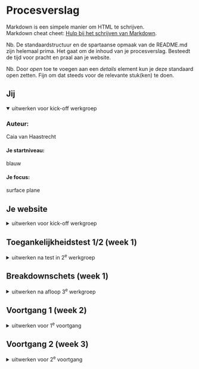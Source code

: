 # Procesverslag
Markdown is een simpele manier om HTML te schrijven.  
Markdown cheat cheet: [Hulp bij het schrijven van Markdown](https://github.com/adam-p/markdown-here/wiki/Markdown-Cheatsheet).

Nb. De standaardstructuur en de spartaanse opmaak van de README.md zijn helemaal prima. Het gaat om de inhoud van je procesverslag. Besteedt de tijd voor pracht en praal aan je website.

Nb. Door *open* toe te voegen aan een *details* element kun je deze standaard open zetten. Fijn om dat steeds voor de relevante stuk(ken) te doen.





## Jij

<details open>
  <summary>uitwerken voor kick-off werkgroep</summary>

  ### Auteur:
  Caia van Haastrecht

  #### Je startniveau:
  blauw

  #### Je focus:
  surface plane
 
</details>





## Je website

<details>
  <summary>uitwerken voor kick-off werkgroep</summary>

  ### Je opdracht:
  https://www.hellofresh.nl/?redirectLinkError=1&email=cpvh05%40protonmail.com 

  #### Screenshot(s) van de eerste pagina (small screen): 
  Homepagina 
  <img src="readme-images/hf-home.JPG" width="375px" alt="De homepagina van de hello fresh website">

  #### Screenshot(s) van de tweede pagina (small screen):
  receptenpagina
  <img src="readme-images/scherm2.JPG" width="375px" alt="De pagina met daarop een recept">
 
</details>



## Toegankelijkheidstest 1/2 (week 1)

<details>
  <summary>uitwerken na test in 2<sup>e</sup> werkgroep</summary>

  ### Bevindingen
  Lijst met je bevindingen die in de test naar voren kwamen:
  - Doorgestreepte teksten worden niet duidelijk vermeld. Bijvoorbeeld bij het gebruik van kortingen waarbij de oude prijs wordt aangeduid d.m.v.
    een streep door de tekst.
  - De homepagina maakt gebruik van een animatie die steeds letters toevoegd om een woord te spellen. Bij het gebruik van een screenreader is dit
    zeer onpraktisch. Het wordt het namelijk totaal niet duidelijk van.
  - Niet elke afbeelding/icoon is goed aangegeven met een alternatieve tekst. Bij het gebruik van een screenreader wordt er namelijk alleen maar 
    vermeld dat het om een afbeelding gaat maar niet wat daarop te zien is. De afbeeldingen die wel een alternatieve tekst bevatten hebben geen 
    betekenisvolle tekst. 
  - Sommige delen van de tekst op de homepagina worden overgeslagen en niet voorgelezen.
  - De recepten op de detailpagina's (pop-up) worden op een onlogische volgorde voorgelezen. Het begint namelijk vanaf onderaan.

</details>



## Breakdownschets (week 1)

<details>
  <summary>uitwerken na afloop 3<sup>e</sup> werkgroep</summary>

  ### de hele pagina: 
  <img src="readme-images/breakdown-home.png" width="375px" alt="breakdown van de hele pagina">
    <img src="readme-images/breakdown-recept.png" width="375px" alt="breakdown van de hele pagina">

  ### dynamisch deel (bijv menu): 
  <img src="readme-images/breakdown-menu.png" width="375px" alt="breakdown van een dynamisch deel">

</details>





## Voortgang 1 (week 2)

<details>
  <summary>uitwerken voor 1<sup>e</sup> voortgang</summary>

  ### Stand van zaken
  Ik vond het erg lastig hoe ik de tweede pagina kon voorzien van eigen css, zonder in de knoop te komen met de vormgeving. Zo gebruikte ik namelijk steeds de nth-child. Op die manier wordt het op allebei de pagina's toegevoegd. 
  <img src="readme-images/afbeelding1.png" width="375px">

  Daarnaast vond ik het lastig om een carrousel te maken. Ik wist dat ik de elementen in een list moest maken, maar vond het toch lastig om het horizontaal scrolbaar te maken.
  <img src="readme-images/afbeelding2.png" width="375px">
  <img src="readme-images/afbeelding3.png" width="375px">



  ### Agenda voor meeting
  Hier wat vragen die ik had voor de studentassistenten tijdens het feedbackuurtje:
  - Hoe gebruik ik nth-child bij bij meerdere html pagina’s zonder ze op allebei te gebruiken
  - Hoe kan ik de recepten op het homescherm als een carrousel maken. Zoals het ook op de originele site gebeurd?

  ### Verslag van meeting
  hier na afloop snel de uitkomsten van de meeting vastleggen

  - Zorg dat de lettertype in de body wordt aangeroepen, zodat ik dat niet iedere keer hoef te doen. Zo word ook de code netter
  - Zorg dat je de main van de tweede pagina een class geeft zodat ik de css op die manier kan aanroepen
  - gebruik een ul met daarin li-items. In de li moeten dan de losse elementen van de blokjes van de carrousel komen. Deze carrousel geef je de volgende css mee: 
    .carrousel {
    display: flex;
    flex-direction: row;
    overflow: auto;
    white-space: nowrap;
    }
</details>


## Voortgang 2 (week 3)

<details>
  <summary>uitwerken voor 2<sup>e</sup> voortgang</summary>

  ### Stand van zaken
  hier dit ging goed & dit was lastig (neem ook screenshots op van delen van je website en code):

Ik vond het lastig om te bepalen wanneer een element een section of een div om zich heen moest hebben. Een div is namelijk bepaald voor alleen de vormgeving en een section moet je gebruiken wanneer er een tekst moet worden weergegeven. Soms gebruikte ik een section voor iets en dan kreeg ik later een info. Daarin werd dan verteld dat er een h1-h6 misde. 
  <img src="readme-images/afbeelding4.png" width="375px">

Daarnaast had ik moeite met het aanpassen van de <details>. Ik kon namelijk geen veranderinge aanbrengen in het type pijltje of de volgorde waarin het pijltje en de tekst verschenen. 
  <img src="readme-images/afbeelding5.png" width="375px">

Daarentegen ging het vormgeven van de website wel al goed. Het begon al steeds meer op de website van Hello Fresh te lijken. 

  ### Agenda voor meeting
  - Wanneer is het gebruiken van een div legaal?
  - Hoe kan ik met css de details aanpassen?
  - Hoe krijg ik de nav op de recept pagina goed in plaats van hoe het er nu staat?
  - Hoe kan ik een svg in een html zetten?
  - Niet alle plaatjes op willen mee bewegen op de recept pagina.
  - Ik krijg een error bij het typen in de css. Is dit ernstig of kan ik dit negeren?


  ### Verslag van meeting
  hier na afloop snel de uitkomsten van de meeting vastleggen
  - Als ik stukjes gebruik die alleen vormgegeven moeten worden, maar geen heading hebben. 
  - De details zijn moeilijk vorm te geven, dus dat mocht ik laten zoals het er op dit moment uitziet.
  - Alles wat we (Danny en ik) geprobeerd hebben wilde niet werken. Dus heb ik het afgekort ingevuld.
  <img src="readme-images/afbeelding6.png" width="375px">
  - Het in het html zetten van een svg heb ik uitgelegd gekregen en naar aanleiding daarvan in mijn html gezet. 


</details>





## Toegankelijkheidstest 2/2 (week 4)

<details>
  <summary>uitwerken na test in 9<sup>e</sup> werkgroep</summary>

  ### Bevindingen
  Lijst met je bevindingen die in de test naar voren kwamen (geef ook aan wat er verbeterd is):

</details>





## Voortgang 3 (week 4)

<details>
  <summary>uitwerken voor 3<sup>e</sup> voortgang</summary>

  ### Stand van zaken
  hier dit ging goed & dit was lastig (neem ook screenshots op van delen van je website en code)


  ### Agenda voor meeting
  - de logo's die ik gebruik zijn alleen maar facebook logo's. Hoe kan ik dit oplossen?
  - Hoe kan ik het scherm achter het hamburgermenu vastzetten, zodat scrollen niet mogelijk is. 
  - Waarom komt mijn nav (hamburgermenu niet in beeld bij het drukken op het icoontje)
  - Bij het gebruiken van de darkmode wordt het logo niet meegekleurd. Hoe kan ik dit oplossen?


  ### Verslag van meeting
  hier na afloop snel de uitkomsten van de meeting vastleggen

  - de :root aanpassen in de css en niet via de javascript. Dit heb ik gedaan door de volgende code in mijn javascript te zetten:
  /* bron: Hadil */
.darkmode {
    --primaire-achtergrond: black;
    --secudaire-achtergrond: rgb(33, 33, 33);
    --tertaire-achtergrond: rgb(100, 99, 99);
    --font-kleur-primair: white;
    --font-kleur-secundair: rgb(150, 150, 150);
    --font-kleur-tertair: rgb(113 113 113);
    --Fresh-groen: rgb(25 173 106);
}
De darkmode laat ik wel nog aanroepen door middel van javascript
  - door svg's te gebruiken die van de volgende website komen: https://icones.js.org/collection/all 
  - Door het toevoegen van een class op de body en deze laten aanroepen bij het openen van het hamburgermenu. De class zal ervoor zorgen dat je de body niet meer kunt scrollen.
  -  Ik moest daarvoor een ander javaScript bestand aanmaken, aangezien ik ook twee html pagina's heb en niet alle elementen op beide schermen voorkomen. 
- Door het logo van een achtergrond te voorzien. De achtergrond wordt alleen zichtbaar bij het activeren van de darkmode. 
  <img src="readme-images/afbeelding7.png" width="375px">


</details>


## Eindgesprek (week 5)

<details>
  <summary>uitwerken voor eindgesprek</summary>

  ### Je uitkomst - karakteristiek screenshots:
  <img src="readme-images/dummy-plaatje.jpg" width="375px" alt="uitomst opdracht 1">


  ### Dit ging goed/Heb ik geleerd: 
  - Het maken van een light/darkmode
  - <img src="readme-images/afbeelding8.png" width="375px">
 - <img src="readme-images/afbeelding14.png" width="375px">
  - <img src="readme-images/afbeelding9.png" width="375px">
  - Het maken van een carrousel door middel van een horizontale scroll.
  - <img src="readme-images/afbeelding11.png" width="375px">
  - het maken van een dropdown door middel van het  details element. 
  - <img src="readme-images/afbeelding12.png" width="375px">
  - <img src="readme-images/afbeelding13.png" width="375px">
  - het gebruiken van svg's in mijn html pagina.
 - <img src="readme-images/afbeelding15.png" width="375px">
  - het gebruiken van een tabel in mijn html
 - <img src="readme-images/afbeelding16.png" width="375px">
  - Het gebruik maken van knoppen die de DOM-manipuleren (in dit geval gebruikt voor het aanpassen van hoeveelheden)
 - <img src="readme-images/afbeelding17.png" width="375px">
  - Het gebruiken van een knop die een 'lees meer' sectie opent
 - <img src="readme-images/afbeelding18.png" width="375px">
- <img src="readme-images/afbeelding19.png" width="375px">



  ### Dit was lastig/Is niet gelukt:
  Korte omschrijving met plaatjes
  - de dropdowns aanpassen naar hoe het er op de originele website uitziet
    - <img src="readme-images/afbeelding12.png" width="375px">
  - <img src="readme-images/afbeelding13.png" width="375px">
  - <img src="readme-images/afbeelding20.png" width="375px">
  - <img src="readme-images/afbeelding21.png" width="375px">
  - door middel van javaScript een carrousel maken. Ik heb het nu namelijk gewoon met enkel css gedaan. 
  - <img src="readme-images/afbeelding22.png" width="375px">
  - <img src="readme-images/afbeelding23.png" width="375px">

</details>





## Bronnenlijst

<details open>
  <summary>continu bijhouden terwijl je werkt</summary>

  Nb. Wees specifiek ('css-tricks' als bron is bijv. niet specifiek genoeg). 
  Nb. ChatGpT en andere AI horen er ook bij.
  Nb. Vermeld de bronnen ook in je code.

  1. https://www.sitepoint.com/style-html-details-element/
  2. https://blog.hubspot.com/website/horizontal-scrolling#:~:text=To%20enable%20horizontal%20scrolling%2C%20we,it%20accessible%20via%20horizontal%20scrolling.
  3. https://www.sitepoint.com/style-html-details-element/ 
  4. https://www.svgrepo.com/svg/445821/information-circle
  5. https://www.svgrepo.com/svg/421558/burger-menu 
  6. https://www.shecodes.io/athena/264278-how-to-prevent-content-from-overflowing-in-a-div-element 
  7. https://stackoverflow.com/questions/76693549/responsive-horizontally-scrollable-image-gallery
  8. https://www.flaticon.com/free-icon/down-arrow_2985150?term=down+arrow&related_id=2985150
  9. https://dlo.mijnhva.nl/content/enforced/609314-FDMCI-2000FED121-DMCI-CMD-2425/FED%2024-25%20-%20Blok%201%20-%20Oefening%20JS%203-stap.pdf
  10. https://developer.mozilla.org/en-US/docs/Web/API/IntersectionObserver
  11. https://medium.com/@burcuuusaglam/intersection-observer-in-javascript-and-lazy-load-images-38618f2c5864
  12. https://www.w3schools.com/howto/howto_js_read_more.asp 
  13. https://icones.js.org/collection/all
14. https://developer.mozilla.org/en-US/docs/Web/HTML/Element/td 


</details>